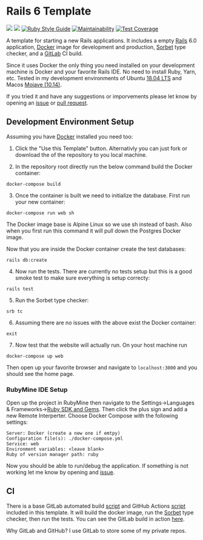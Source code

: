 # Rails 6 Template

![](https://github.com/saturdaymp-examples/rails-templates/workflows/CI/badge.svg)
![](https://img.shields.io/gitlab/pipeline/saturdaymp/rails-templates?label=CI&logo=GitLab)
[![Ruby Style Guide](https://img.shields.io/badge/code_style-standard-brightgreen.svg)](https://github.com/testdouble/standard)
[![Maintainability](https://api.codeclimate.com/v1/badges/0544e77a39fa76f33255/maintainability)](https://codeclimate.com/github/saturdaymp-examples/rails-templates/maintainability)
[![Test Coverage](https://api.codeclimate.com/v1/badges/0544e77a39fa76f33255/test_coverage)](https://codeclimate.com/github/saturdaymp-examples/rails-templates/test_coverage)

A template for starting a new Rails applications.  It includes a empty [Rails](https://rubyonrails.org/) 6.0 application, [Docker](https://www.docker.com/) image for development and production, [Sorbet](https://sorbet.org/) type checker, and a [GitLab](https://about.gitlab.com/) CI build.

Since it uses Docker the only thing you need installed on your development machine is Docker and your favorite Rails IDE.  No need to install Ruby, Yarn, etc.  Tested in my development environments of Ubuntu [18.04 LTS](http://releases.ubuntu.com/18.04/) and Macos [Mojave (10.14)](https://www.apple.com/ca/macos).

If you tried it and have any suggestions or imporvements please let know by opening an [issue](https://github.com/saturdaymp-examples/rails-templates/issues) or [pull request](https://github.com/saturdaymp-examples/rails-templates/pulls).

## Development Environment Setup

Assuming you have [Docker](https://www.docker.com/) installed you need too:

1) Click the "Use this Template" button.  Alternativly you can just fork or download the of the repository to you local machine.

2) In the repository root directly run the below command build the Docker container:

```
docker-compose build
```

3) Once the container is built we need to initialize the database.  First run your new container:

```
docker-compose run web sh
```

The Docker image base is Alpine Linux so we use sh instead of bash.  Also when you first run this command it will pull down the Postgres Docker image.

Now that you are inside the Docker container create the test databases:

```
rails db:create
```

4) Now run the tests.  There are currently no tests setup but this is a good smoke test to make sure everything is setup correcty:

```
rails test
```

5) Run the Sorbet type checker:

```
srb tc
```

6) Assuming there are no issues with the above exist the Docker container:

```
exit
```

7) Now test that the website will actually run.  On your host machine run 

```
docker-compose up web
```

Then open up your favorite browser and navigate to `localhost:3000` and you should see the home page.

### RubyMine IDE Setup
Open up the project in RubyMine then navigate to the Settings->Languages & Frameworks->[Ruby SDK and Gems](https://www.jetbrains.com/help/ruby/ruby-sdk-and-gems.html).  Then click the plus sign and add a new Remote Interperter.  Choose Docker Compose with the following settings:

```
Server: Docker (create a new one if emtpy)
Configuration file(s): ./docker-compose.yml
Service: web
Environment variables: <leave blank>
Ruby of version manager path: ruby
```

Now you should be able to run/debug the application.  If something is not working let me know by opening and [issue](https://github.com/saturdaymp-examples/rails-6-template/issues).

## CI

There is a base GitLab automated build [script](.gitlab-ci.yml) and GitHub Actions [script](https://github.com/saturdaymp-examples/rails-templates/blob/master/.github/workflows/ci.yml) included in this template.  It will build the docker image, run the [Sorbet](https://sorbet.org/) type checker, then run the tests.  You can see the GitLab build in action [here](https://gitlab.com/saturdaymp/rails-templates/pipelines).

Why GitLab and GitHub?  I use GitLab to store some of my private repos.
